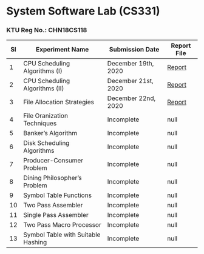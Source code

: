 # System Software Lab (CS331)

### KTU Reg No.: CHN18CS118

| SI  | Experiment Name                    | Submission Date     | Report File                                                                       |
| --- | ---------------------------------- | ------------------- | --------------------------------------------------------------------------------- |
| 1   | CPU Scheduling Algorithms (I)      | December 19th, 2020 | [Report](https://github.com/ceccs18c59/cs331/blob/main/Experiment%201/report.pdf) |
| 2   | CPU Scheduling Algorithms (II)     | December 21st, 2020 | [Report](https://github.com/ceccs18c59/cs331/blob/main/Experiment%202/report.pdf) |
| 3   | File Allocation Strategies         | December 22nd, 2020 | [Report](https://github.com/ceccs18c59/cs331/blob/main/Experiment%203/report.pdf) |
| 4   | File Oranization Techniques        | Incomplete          | null                                                                              |
| 5   | Banker’s Algorithm                 | Incomplete          | null                                                                              |
| 6   | Disk Scheduling Algorithms         | Incomplete          | null                                                                              |
| 7   | Producer-Consumer Problem          | Incomplete          | null                                                                              |
| 8   | Dining Philosopher’s Problem       | Incomplete          | null                                                                              |
| 9   | Symbol Table Functions             | Incomplete          | null                                                                              |
| 10  | Two Pass Assembler                 | Incomplete          | null                                                                              |
| 11  | Single Pass Assembler              | Incomplete          | null                                                                              |
| 12  | Two Pass Macro Processor           | Incomplete          | null                                                                              |
| 13  | Symbol Table with Suitable Hashing | Incomplete          | null                                                                              |

